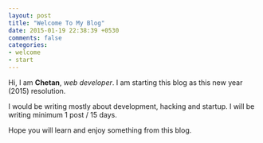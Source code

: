 ```yaml
---
layout: post
title: "Welcome To My Blog"
date: 2015-01-19 22:38:39 +0530
comments: false
categories:
- welcome
- start
---
```


Hi, I am **Chetan**, *web developer*. I am starting this blog as this new year (2015) resolution.

I would be writing mostly about development, hacking and startup. I will be writing minimum 1 post / 15 days.

Hope you will learn and enjoy something from this blog.
